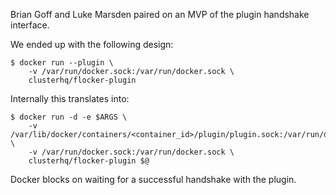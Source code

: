 Brian Goff and Luke Marsden paired on an MVP of the plugin handshake interface.

We ended up with the following design:

```
$ docker run --plugin \
    -v /var/run/docker.sock:/var/run/docker.sock \
    clusterhq/flocker-plugin
```

Internally this translates into:

```
$ docker run -d -e $ARGS \
	-v /var/lib/docker/containers/<container_id>/plugin/plugin.sock:/var/run/docker/plugin.sock \
	-v /var/run/docker.sock:/var/run/docker.sock \
	clusterhq/flocker-plugin $@
```

Docker blocks on waiting for a successful handshake with the plugin.

